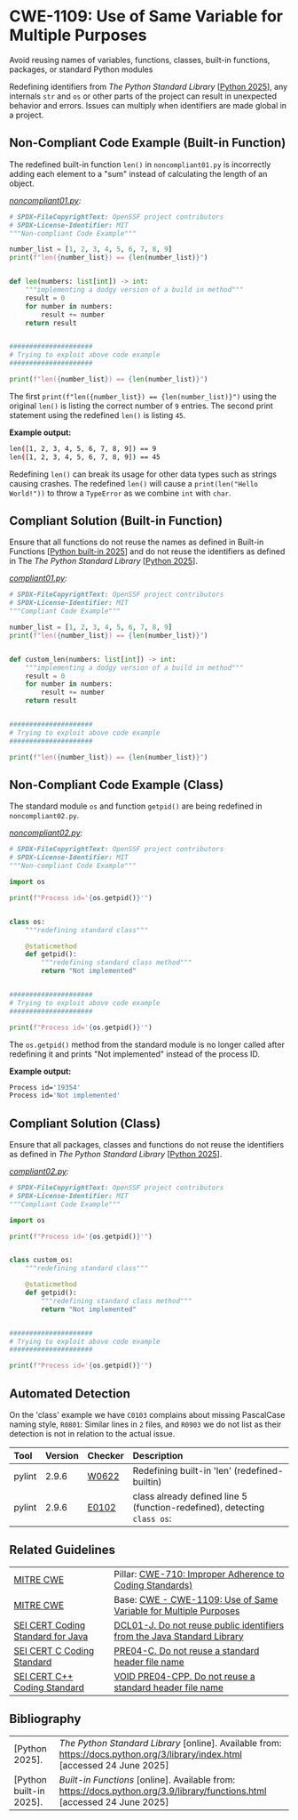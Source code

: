 # CWE-1109: Use of Same Variable for Multiple Purposes

Avoid reusing names of variables, functions, classes, built-in functions, packages, or standard Python modules

Redefining identifiers from *The Python Standard Library* \[[Python 2025](https://docs.python.org/3/library/index.html)\], any internals `str` and `os` or other parts of the project can result in unexpected behavior and errors. Issues can multiply when identifiers are made global in a project.

## Non-Compliant Code Example (Built-in Function)

The redefined built-in function `len()` in `noncompliant01.py` is incorrectly adding each element to a "sum" instead of calculating the length of an object.

*[noncompliant01.py](noncompliant01.py):*

```python
# SPDX-FileCopyrightText: OpenSSF project contributors
# SPDX-License-Identifier: MIT
"""Non-compliant Code Example"""

number_list = [1, 2, 3, 4, 5, 6, 7, 8, 9]
print(f"len({number_list}) == {len(number_list)}")


def len(numbers: list[int]) -> int:
    """implementing a dodgy version of a build in method"""
    result = 0
    for number in numbers:
        result += number
    return result


#####################
# Trying to exploit above code example
#####################

print(f"len({number_list}) == {len(number_list)}")

```

The first `print(f"len({number_list}) == {len(number_list)}")` using the original `len()` is listing the correct number of `9` entries.
The second print statement using the redefined `len()` is listing `45`.  

**Example output:**

```bash
len([1, 2, 3, 4, 5, 6, 7, 8, 9]) == 9
len([1, 2, 3, 4, 5, 6, 7, 8, 9]) == 45
```

Redefining `len()` can break its usage for other data types such as strings causing crashes. The redefined `len()` will cause a `print(len("Hello World!"))` to throw a `TypeError` as we combine `int` with `char`.

## Compliant Solution (Built-in Function)

Ensure that all functions do not reuse the names as defined in Built-in Functions \[[Python built-in 2025](https://docs.python.org/3.9/library/functions.html)\] and do not reuse the identifiers as defined in The *The Python Standard Library* \[[Python 2025](https://docs.python.org/3/library/index.html)\].

*[compliant01.py](compliant01.py):*

```python
# SPDX-FileCopyrightText: OpenSSF project contributors
# SPDX-License-Identifier: MIT
"""Compliant Code Example"""

number_list = [1, 2, 3, 4, 5, 6, 7, 8, 9]
print(f"len({number_list}) == {len(number_list)}")


def custom_len(numbers: list[int]) -> int:
    """implementing a dodgy version of a build in method"""
    result = 0
    for number in numbers:
        result += number
    return result


#####################
# Trying to exploit above code example
#####################

print(f"len({number_list}) == {len(number_list)}")

```

## Non-Compliant Code Example (Class)

The standard module `os` and function `getpid()` are being redefined in `noncompliant02.py`.

*[noncompliant02.py](noncompliant02.py):*

```python
# SPDX-FileCopyrightText: OpenSSF project contributors
# SPDX-License-Identifier: MIT
"""Non-compliant Code Example"""

import os

print(f"Process id='{os.getpid()}'")


class os:
    """redefining standard class"""

    @staticmethod
    def getpid():
        """redefining standard class method"""
        return "Not implemented"


#####################
# Trying to exploit above code example
#####################

print(f"Process id='{os.getpid()}'")

```

The `os.getpid()` method from the standard module is no longer called after redefining it and prints "Not implemented" instead of the process ID.

**Example output:**

```bash
Process id='19354'
Process id='Not implemented'
```

## Compliant Solution (Class)

Ensure that all packages, classes and functions do not reuse the identifiers as defined in *The Python Standard Library* \[[Python 2025](https://docs.python.org/3/library/index.html)\].

*[compliant02.py](compliant02.py):*

```python
# SPDX-FileCopyrightText: OpenSSF project contributors
# SPDX-License-Identifier: MIT
"""Compliant Code Example"""

import os

print(f"Process id='{os.getpid()}'")


class custom_os:
    """redefining standard class"""

    @staticmethod
    def getpid():
        """redefining standard class method"""
        return "Not implemented"


#####################
# Trying to exploit above code example
#####################

print(f"Process id='{os.getpid()}'")

```

## Automated Detection

On the 'class' example we have `C0103` complains about missing PascalCase naming style, `R0801`: Similar lines in `2` files, and `R0903` we do not list as their detection is not in relation to the actual issue.

|Tool|Version|Checker|Description|
|:---|:---|:---|:---|
|pylint|2.9.6|[W0622](https://pylint.pycqa.org/en/latest/user_guide/messages/warning/redefined-builtin.html?highlight=W0622)|Redefining built-in 'len' (redefined-builtin)|
|pylint|2.9.6|[E0102](https://pylint.pycqa.org/en/latest/user_guide/messages/error/function-redefined.html)|class already defined line 5 (function-redefined), detecting `class os`:|

## Related Guidelines

|||
|:---|:---|
|[MITRE CWE](http://cwe.mitre.org/)|Pillar: [CWE-710: Improper Adherence to Coding Standards)](https://cwe.mitre.org/data/definitions/710.html)|
|[MITRE CWE](http://cwe.mitre.org/)|Base: [CWE - CWE-1109: Use of Same Variable for Multiple Purposes](https://cwe.mitre.org/data/definitions/1109.html)|
|[SEI CERT Coding Standard for Java](https://wiki.sei.cmu.edu/confluence/display/java/SEI+CERT+Oracle+Coding+Standard+for+Java)|[DCL01-J. Do not reuse public identifiers from the Java Standard Library](https://wiki.sei.cmu.edu/confluence/display/java/DCL01-J.+Do+not+reuse+public+identifiers+from+the+Java+Standard+Library)|
|[SEI CERT C Coding Standard](https://web.archive.org/web/20220511061752/https://wiki.sei.cmu.edu/confluence/display/c/SEI+CERT+C+Coding+Standard)|[PRE04-C. Do not reuse a standard header file name](https://wiki.sei.cmu.edu/confluence/display/c/PRE04-C.+Do+not+reuse+a+standard+header+file+name)|
|[SEI CERT C++ Coding Standard](https://wiki.sei.cmu.edu/confluence/pages/viewpage.action?pageId=88046682)|[VOID PRE04-CPP. Do not reuse a standard header file name](https://wiki.sei.cmu.edu/confluence/pages/viewpage.action?pageId=88046904)|

## Bibliography

|||
|:---|:---|
|\[Python 2025\].|*The Python Standard Library* \[online\]. Available from: <https://docs.python.org/3/library/index.html> \[accessed 24 June 2025\]|
|\[Python built-in 2025\].|*Built-in Functions* \[online\]. Available from: <https://docs.python.org/3.9/library/functions.html> \[accessed 24 June 2025\]|
